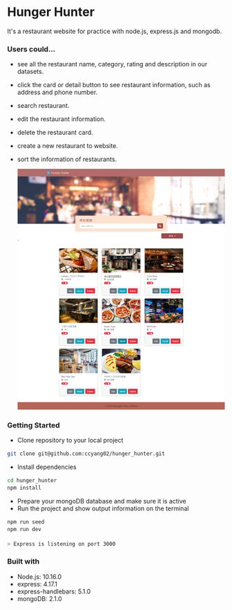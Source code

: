 # Hunger Hunter

It's a restaurant website for practice with node.js, express.js and mongodb.

### Users could...

- see all the restaurant name, category, rating and description in our datasets.

- click the card or detail button to see restaurant information, such as address and phone number.

- search restaurant.

- edit the restaurant information.

- delete the restaurant card.

- create a new restaurant to website.

- sort the information of restaurants.

  ![webpages](./public/images/capweb_v3.png)

### Getting Started

- Clone repository to your local project

```bash
git clone git@github.com:ccyang02/hunger_hunter.git
```

- Install dependencies

```bash
cd hunger_hunter
npm install
```

- Prepare your mongoDB database and make sure it is active
- Run the project and show output information on the terminal

```bash
npm run seed
npm run dev

> Express is listening on port 3000
```

### Built with

- Node.js: 10.16.0
- express: 4.17.1
- express-handlebars: 5.1.0
- mongoDB: 2.1.0